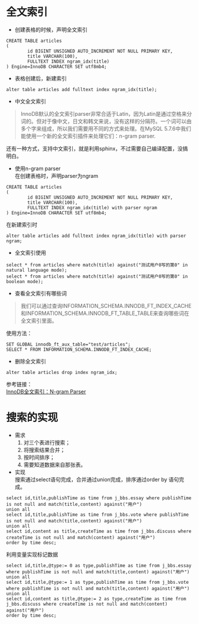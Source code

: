 # 全文索引
- 创建表格的时候，声明全文索引  
```
CREATE TABLE articles
(
        id BIGINT UNSIGNED AUTO_INCREMENT NOT NULL PRIMARY KEY,
        title VARCHAR(100),
        FULLTEXT INDEX ngram_idx(title)
) Engine=InnoDB CHARACTER SET utf8mb4;
```
- 表格创建后，新建索引
```
alter table articles add fulltext index ngram_idx(title);
```
- 中文全文索引  
>InnoDB默认的全文索引parser非常合适于Latin，因为Latin是通过空格来分词的。但对于像中文，日文和韩文来说，没有这样的分隔符。一个词可以由多个字来组成，所以我们需要用不同的方式来处理。在MySQL 5.7.6中我们能使用一个新的全文索引插件来处理它们：n-gram parser.  

  还有一种方式，支持中文索引，就是利用sphinx，不过需要自己编译配置，没搞明白。
- 使用n-gram parser  
在创建表格时，声明parser为ngram    
```
CREATE TABLE articles
(
        id BIGINT UNSIGNED AUTO_INCREMENT NOT NULL PRIMARY KEY,
        title VARCHAR(100),
        FULLTEXT INDEX ngram_idx(title) with parser ngram
) Engine=InnoDB CHARACTER SET utf8mb4;
```
在新建索引时
```
alter table articles add fulltext index ngram_idx(title) with parser ngram;
```
- 全文索引使用
```
select * from articles where match(title) against("测试用户0写的第0" in natural language mode);
select * from articles where match(title) against("测试用户0写的第0" in boolean mode);
```

- 查看全文索引有哪些词
>我们可以通过查询INFORMATION_SCHEMA.INNODB_FT_INDEX_CACHE和INFORMATION_SCHEMA.INNODB_FT_TABLE_TABLE来查询哪些词在全文索引里面。  

  使用方法：  
```
SET GLOBAL innodb_ft_aux_table="test/articles";
SELECT * FROM INFORMATION_SCHEMA.INNODB_FT_INDEX_CACHE;
```
- 删除全文索引  
```
alter table articles drop index ngram_idx;
```

  参考链接：  
[InnoDB全文索引：N-gram Parser](http://mysqlserverteam.com/innodb%E5%85%A8%E6%96%87%E7%B4%A2%E5%BC%95%EF%BC%9An-gram-parser/?spm=5176.blog15673.yqblogcon1.4.Bvz18O)  
# 搜索的实现
- 需求  
  1. 对三个表进行搜索；  
  2. 将搜索结果合并；  
  3. 按时间排序；
  4. 需要知道数据来自那张表。
- 实现  
搜索通过select语句完成，合并通过union完成，排序通过order by 语句完成。
```
select id,title,publishTime as time from j_bbs.essay where publishTime is not null and match(title,content) against("用户")
union all
select id,title,publishTime as time from j_bbs.vote where publishTime is not null and match(title,content) against("用户")
union all
select id,content as title,createTime as time from j_bbs.discuss where createTime is not null and match(content) against("用户")
order by time desc;
```
利用变量实现标记数据
```
select id,title,@type:= 0 as type,publishTime as time from j_bbs.essay where publishTime is not null and match(title,content) against("用户")
union all
select id,title,@type:= 1 as type,publishTime as time from j_bbs.vote where publishTime is not null and match(title,content) against("用户")
union all
select id,content as title,@type:= 2 as type,createTime as time from j_bbs.discuss where createTime is not null and match(content) against("用户")
order by time desc;
```
